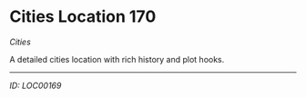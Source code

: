 # Cities Location 170

*Cities*

A detailed cities location with rich history and plot hooks.

---
*ID: LOC00169*